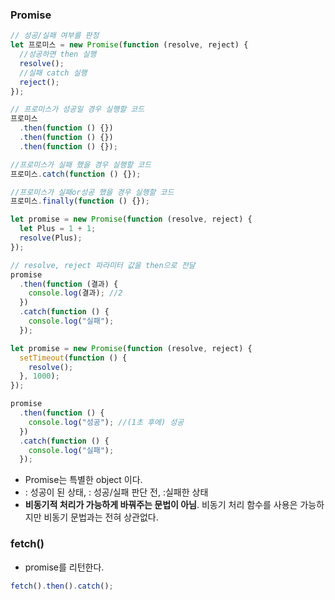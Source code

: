 ### Promise

```js
// 성공/실패 여부를 판정
let 프로미스 = new Promise(function (resolve, reject) {
  //성공하면 then 실행
  resolve();
  //실패 catch 실행
  reject();
});

// 프로미스가 성공일 경우 실행할 코드
프로미스
  .then(function () {})
  .then(function () {})
  .then(function () {});
```

```js
//프로미스가 실패 했을 경우 실행할 코드
프로미스.catch(function () {});
```

```js
//프로미스가 실패or성공 했을 경우 실행할 코드
프로미스.finally(function () {});
```

```js
let promise = new Promise(function (resolve, reject) {
  let Plus = 1 + 1;
  resolve(Plus);
});

// resolve, reject 파라미터 값을 then으로 전달
promise
  .then(function (결과) {
    console.log(결과); //2
  })
  .catch(function () {
    console.log("실패");
  });
```

```js
let promise = new Promise(function (resolve, reject) {
  setTimeout(function () {
    resolve();
  }, 1000);
});

promise
  .then(function () {
    console.log("성공"); //(1초 후에) 성공
  })
  .catch(function () {
    console.log("실패");
  });
```

- Promise는 특별한 object 이다.
- <resolved> : 성공이 된 상태, <pending> : 성공/실패 판단 전, <rejected> :실패한 상태
- **비동기적 처리가 가능하게 바꿔주는 문법이 아님**. 비동기 처리 함수를 사용은 가능하지만 비동기 문법과는 전혀 상관없다.

### fetch()

- promise를 리턴한다.

```js
fetch().then().catch();
```
